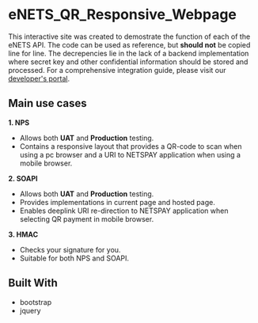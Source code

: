 # eNETS_QR_Responsive_Webpage

This interactive site was created to demostrate the function of each of the eNETS API. The code can be used as reference, but **should not** be copied line for line. The decrepencies lie in the lack of a backend implementation where secret key and other confidential information should be stored and processed. For a comprehensive integration guide, please visit our [developer's portal](https://api-developer.nets.com.sg/). 

## Main use cases
**1. NPS**
- Allows both **UAT** and **Production** testing.
- Contains a responsive layout that provides a QR-code to scan when using a pc browser and a URI to NETSPAY application when using a mobile browser.

**2. SOAPI**
- Allows both **UAT** and **Production** testing.
- Provides implementations in current page and hosted page.
- Enables deeplink URI re-direction to NETSPAY application when selecting QR payment in mobile browser.

**3. HMAC**
- Checks your signature for you.
- Suitable for both NPS and SOAPI.


## Built With

* bootstrap
* jquery
